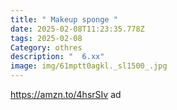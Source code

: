 ```yaml
---
title: " Makeup sponge "
date: 2025-02-08T11:23:35.778Z
tags: 2025-02-08
Category: othres
description: "  6.xx"
image: img/61mptt0agkl._sl1500_.jpg
---
```

https://amzn.to/4hsrSIv  ad